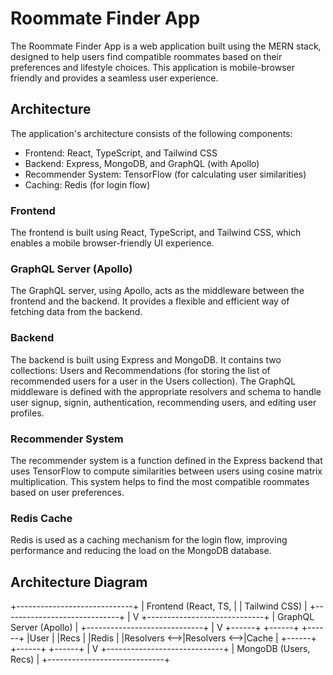 # Roommate Finder App

The Roommate Finder App is a web application built using the MERN stack, designed to help users find compatible roommates based on their preferences and lifestyle choices. This application is mobile-browser friendly and provides a seamless user experience.

## Architecture

The application's architecture consists of the following components:

- Frontend: React, TypeScript, and Tailwind CSS
- Backend: Express, MongoDB, and GraphQL (with Apollo)
- Recommender System: TensorFlow (for calculating user similarities)
- Caching: Redis (for login flow)

### Frontend

The frontend is built using React, TypeScript, and Tailwind CSS, which enables a mobile browser-friendly UI experience.

### GraphQL Server (Apollo)

The GraphQL server, using Apollo, acts as the middleware between the frontend and the backend. It provides a flexible and efficient way of fetching data from the backend.

### Backend

The backend is built using Express and MongoDB. It contains two collections: Users and Recommendations (for storing the list of recommended users for a user in the Users collection). The GraphQL middleware is defined with the appropriate resolvers and schema to handle user signup, signin, authentication, recommending users, and editing user profiles.

### Recommender System

The recommender system is a function defined in the Express backend that uses TensorFlow to compute similarities between users using cosine matrix multiplication. This system helps to find the most compatible roommates based on user preferences.

### Redis Cache

Redis is used as a caching mechanism for the login flow, improving performance and reducing the load on the MongoDB database.

## Architecture Diagram

+-----------------------------+
|   Frontend (React, TS,      |
|   Tailwind CSS)             |
+-----------------------------+
               |
               V
+-----------------------------+
|   GraphQL Server (Apollo)   |
+-----------------------------+
               |
               V
+------+      +------+      +------+
|User  |      |Recs  |      |Redis |
|Resolvers <-->|Resolvers <-->|Cache |
+------+      +------+      +------+
               |
               V
+-----------------------------+
|     MongoDB (Users, Recs)   |
+-----------------------------+

